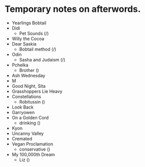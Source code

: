 # Temporary notes on afterwords.
* Yearlings Bobtail
* Didi
    * Pet Sounds (/)
* Willy the Cocoa
* Dear Saskia
    * Bobtail method (/)
* Odin
    * Sasha and Judaism (/)
* Pchelka
    * Brother ()
* Ash Wednesday
* M
* Good Night, Sita
* Grasshoppers Lie Heavy
* Constellations
    * Robitussin ()
* Look Back
* Garryowen
* On a Golden Cord
    * drinking ()
* Kyon
* Uncanny Valley
* Cremated
* Vegan Proclamation
    * conservative ()
* My 100,000th Dream
    * Liz ()
